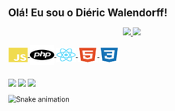 ## Olá! Eu sou o Diéric Walendorff!
<div align="center">
  <a href="https://github.com/Dic0">
  <img height="180em" src="https://github-readme-stats.vercel.app/api?username=Dic0&show_icons=true&theme=dark&include_all_commits=true&count_private=true"/>
  <img height="180em" src="https://github-readme-stats.vercel.app/api/top-langs/?username=Dic0&layout=compact&langs_count=7&theme=dark"/>
</div>
<div style="display: inline_block"><br>
  <img align="center" alt="Dic0-Js" height="30" width="40" src="https://raw.githubusercontent.com/devicons/devicon/master/icons/javascript/javascript-plain.svg">
  <img align="center" alt="Dic0-php" height="40" width="50" src="https://raw.githubusercontent.com/devicons/devicon/master/icons/php/php-plain.svg">
  <img align="center" alt="Dic0-React" height="30" width="40" src="https://raw.githubusercontent.com/devicons/devicon/master/icons/react/react-original.svg">
  <img align="center" alt="Dic0-HTML" height="30" width="40" src="https://raw.githubusercontent.com/devicons/devicon/master/icons/html5/html5-plain.svg">
  <img align="center" alt="Dic0-CSS" height="30" width="40" src="https://raw.githubusercontent.com/devicons/devicon/master/icons/css3/css3-plain.svg">
</div>

  ##
  
<div> 
  <a href="https://instagram.com/dieric_wff" target="_blank"><img src="https://img.shields.io/badge/-Instagram-%23E4405F?style=for-the-badge&logo=instagram&logoColor=white" target="_blank"></a>
  <a href = "mailto:dwdieric@gmail.com"><img src="https://img.shields.io/badge/-Gmail-%23333?style=for-the-badge&logo=gmail&logoColor=white" target="_blank"></a>
  <a href="https://www.linkedin.com/in/di%C3%A9ric-walendorff-187669239/" target="_blank"><img src="https://img.shields.io/badge/-LinkedIn-%230077B5?style=for-the-badge&logo=linkedin&logoColor=white" target="_blank"></a> 
  
  ![Snake animation](https://github.com/Dic0)
  
</div>

